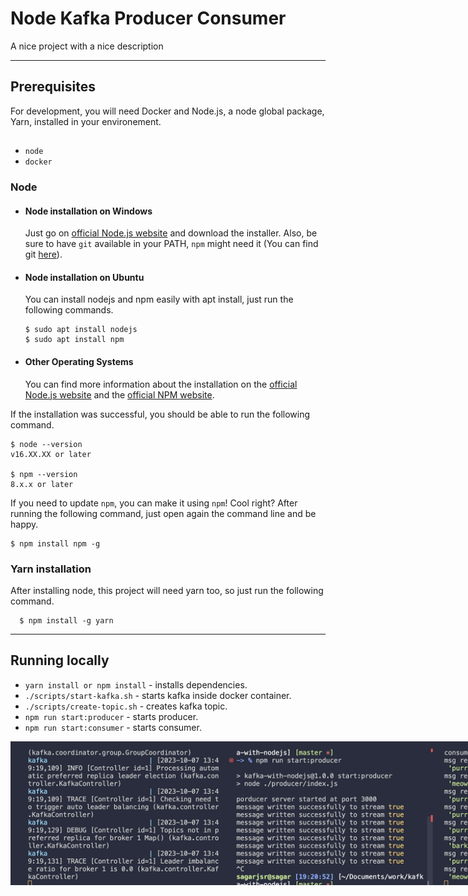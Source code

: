 # Node Kafka Producer Consumer

A nice project with a nice description

---
## Prerequisites

For development, you will need Docker and  Node.js, a node global package, Yarn, installed in your environement.

## 

* `node`
* `docker`

### Node
- #### Node installation on Windows

  Just go on [official Node.js website](https://nodejs.org/) and download the installer.
Also, be sure to have `git` available in your PATH, `npm` might need it (You can find git [here](https://git-scm.com/)).

- #### Node installation on Ubuntu

  You can install nodejs and npm easily with apt install, just run the following commands.

      $ sudo apt install nodejs
      $ sudo apt install npm

- #### Other Operating Systems
  You can find more information about the installation on the [official Node.js website](https://nodejs.org/) and the [official NPM website](https://npmjs.org/).

If the installation was successful, you should be able to run the following command.

    $ node --version
    v16.XX.XX or later

    $ npm --version
    8.x.x or later

If you need to update `npm`, you can make it using `npm`! Cool right? After running the following command, just open again the command line and be happy.

    $ npm install npm -g

###
### Yarn installation
  After installing node, this project will need yarn too, so just run the following command.

      $ npm install -g yarn

---


## Running locally

* `yarn install or npm install` - installs dependencies.
* `./scripts/start-kafka.sh` - starts kafka inside docker container.
* `./scripts/create-topic.sh` - creates kafka topic.
* `npm run start:producer` - starts producer.
* `npm run start:consumer` - starts consumer.


<img
  src="./screenshot/img.png"
  alt="Alt text"
  title="Optional title"
  style="display: inline-block; margin: 0 auto; max-width: 1000px">